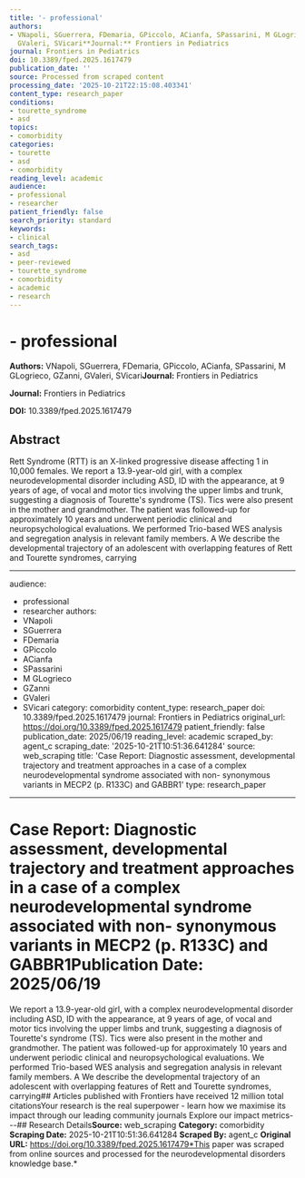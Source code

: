 ```yaml
---
title: '- professional'
authors:
- VNapoli, SGuerrera, FDemaria, GPiccolo, ACianfa, SPassarini, M GLogrieco, GZanni,
  GValeri, SVicari**Journal:** Frontiers in Pediatrics
journal: Frontiers in Pediatrics
doi: 10.3389/fped.2025.1617479
publication_date: ''
source: Processed from scraped content
processing_date: '2025-10-21T22:15:08.403341'
content_type: research_paper
conditions:
- tourette_syndrome
- asd
topics:
- comorbidity
categories:
- tourette
- asd
- comorbidity
reading_level: academic
audience:
- professional
- researcher
patient_friendly: false
search_priority: standard
keywords:
- clinical
search_tags:
- asd
- peer-reviewed
- tourette_syndrome
- comorbidity
- academic
- research
---
```


# - professional

**Authors:** VNapoli, SGuerrera, FDemaria, GPiccolo, ACianfa, SPassarini, M GLogrieco, GZanni, GValeri, SVicari**Journal:** Frontiers in Pediatrics

**Journal:** Frontiers in Pediatrics

**DOI:** 10.3389/fped.2025.1617479

## Abstract

Rett Syndrome (RTT) is an X-linked progressive disease affecting 1 in 10,000 females.
We report a 13.9-year-old girl, with a complex neurodevelopmental disorder including ASD, ID with the appearance, at 9 years of age, of vocal and motor tics involving the upper limbs and trunk, suggesting a diagnosis of Tourette's syndrome (TS). Tics were also present in the mother and grandmother. The patient was followed-up for approximately 10 years and underwent periodic clinical and neuropsychological evaluations. We performed Trio-based WES analysis and segregation analysis in relevant family members.
A
We describe the developmental trajectory of an adolescent with overlapping features of Rett and Tourette syndromes, carrying

---
audience:
- professional
- researcher
authors:
- VNapoli
- SGuerrera
- FDemaria
- GPiccolo
- ACianfa
- SPassarini
- M GLogrieco
- GZanni
- GValeri
- SVicari
category: comorbidity
content_type: research_paper
doi: 10.3389/fped.2025.1617479
journal: Frontiers in Pediatrics
original_url: https://doi.org/10.3389/fped.2025.1617479
patient_friendly: false
publication_date: 2025/06/19
reading_level: academic
scraped_by: agent_c
scraping_date: '2025-10-21T10:51:36.641284'
source: web_scraping
title: 'Case Report: Diagnostic assessment, developmental trajectory and treatment
approaches in a case of a complex neurodevelopmental syndrome associated with non-
synonymous variants in MECP2 (p. R133C) and GABBR1'
type: research_paper
---
# Case Report: Diagnostic assessment, developmental trajectory and treatment approaches in a case of a complex neurodevelopmental syndrome associated with non- synonymous variants in MECP2 (p. R133C) and GABBR1**Publication Date:** 2025/06/19
We report a 13.9-year-old girl, with a complex neurodevelopmental disorder including ASD, ID with the appearance, at 9 years of age, of vocal and motor tics involving the upper limbs and trunk, suggesting a diagnosis of Tourette's syndrome (TS). Tics were also present in the mother and grandmother. The patient was followed-up for approximately 10 years and underwent periodic clinical and neuropsychological evaluations. We performed Trio-based WES analysis and segregation analysis in relevant family members.
A
We describe the developmental trajectory of an adolescent with overlapping features of Rett and Tourette syndromes, carrying## Articles published with Frontiers have received 12 million total citationsYour research is the real superpower - learn how we maximise its impact through our leading community journals
Explore our impact metrics---## Research Details**Source:** web_scraping
**Category:** comorbidity
**Scraping Date:** 2025-10-21T10:51:36.641284
**Scraped By:** agent_c
**Original URL:** https://doi.org/10.3389/fped.2025.1617479*This paper was scraped from online sources and processed for the neurodevelopmental disorders knowledge base.*